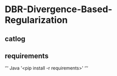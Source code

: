 # DBR-Divergence-Based-Regularization


## catlog 
## requirements
‘’‘ Java
'<pip install -r requirements>'
‘’‘



